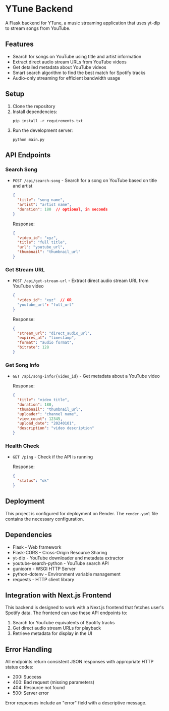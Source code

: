 # YTune Backend

A Flask backend for YTune, a music streaming application that uses yt-dlp to stream songs from YouTube.

## Features

- Search for songs on YouTube using title and artist information
- Extract direct audio stream URLs from YouTube videos
- Get detailed metadata about YouTube videos
- Smart search algorithm to find the best match for Spotify tracks
- Audio-only streaming for efficient bandwidth usage

## Setup

1. Clone the repository
2. Install dependencies:
   ```
   pip install -r requirements.txt
   ```
3. Run the development server:
   ```
   python main.py
   ```

## API Endpoints

### Search Song

- `POST /api/search-song` - Search for a song on YouTube based on title and artist
  ```json
  {
    "title": "song name",
    "artist": "artist name",
    "duration": 180  // optional, in seconds
  }
  ```
  Response:
  ```json
  {
    "video_id": "xyz",
    "title": "full title",
    "url": "youtube_url",
    "thumbnail": "thumbnail_url"
  }
  ```

### Get Stream URL

- `POST /api/get-stream-url` - Extract direct audio stream URL from YouTube video
  ```json
  {
    "video_id": "xyz"  // OR
    "youtube_url": "full_url"
  }
  ```
  Response:
  ```json
  {
    "stream_url": "direct_audio_url",
    "expires_at": "timestamp",
    "format": "audio format",
    "bitrate": 128
  }
  ```

### Get Song Info

- `GET /api/song-info/{video_id}` - Get metadata about a YouTube video
  
  Response:
  ```json
  {
    "title": "video title",
    "duration": 180,
    "thumbnail": "thumbnail_url",
    "uploader": "channel name",
    "view_count": 12345,
    "upload_date": "20240101",
    "description": "video description"
  }
  ```

### Health Check

- `GET /ping` - Check if the API is running
  
  Response:
  ```json
  {
    "status": "ok"
  }
  ```

## Deployment

This project is configured for deployment on Render. The `render.yaml` file contains the necessary configuration.

## Dependencies

- Flask - Web framework
- Flask-CORS - Cross-Origin Resource Sharing
- yt-dlp - YouTube downloader and metadata extractor
- youtube-search-python - YouTube search API
- gunicorn - WSGI HTTP Server
- python-dotenv - Environment variable management
- requests - HTTP client library

## Integration with Next.js Frontend

This backend is designed to work with a Next.js frontend that fetches user's Spotify data. The frontend can use these API endpoints to:

1. Search for YouTube equivalents of Spotify tracks
2. Get direct audio stream URLs for playback
3. Retrieve metadata for display in the UI

## Error Handling

All endpoints return consistent JSON responses with appropriate HTTP status codes:

- 200: Success
- 400: Bad request (missing parameters)
- 404: Resource not found
- 500: Server error

Error responses include an "error" field with a descriptive message.